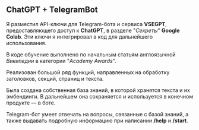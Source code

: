 ## ChatGPT + TelegramBot
Я разместил API-ключи для Telegram-бота и сервиса **VSEGPT**, предоставляющего доступ к **ChatGPT**, в разделе "*Секреты*" **Google Colab**. Эти ключи я интегрировал в код для дальнейшего использования.

В коде обучение выполнено по начальным статьям англоязычной *Википедии* в категории "*Academy Awards*". 

Реализован большой ряд функций, направленных на обработку заголовков, секций, страниц и текста.

Была создана собственная база знаний, в которой хранятся текста и их эмбендинги. В дальнейшем она сохраняется и используется в конечном продукте — в боте. 

Telegram-бот умеет отвечать на вопросы, связанные с базой знаний, а также выдавать подробную информацию при написании **/help** и **/start**. 
